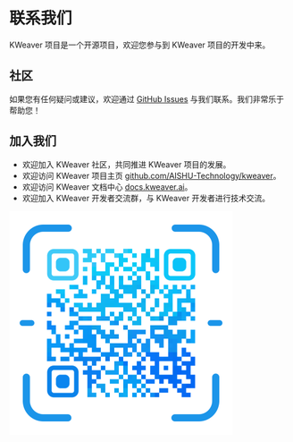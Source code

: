 # 联系我们

KWeaver 项目是一个开源项目，欢迎您参与到 KWeaver 项目的开发中来。

## 社区

如果您有任何疑问或建议，欢迎通过 [GitHub Issues](https://github.com/AISHU-Technology/kweaver/issues) 与我们联系。我们非常乐于帮助您！

## 加入我们

- 欢迎加入 KWeaver 社区，共同推进 KWeaver 项目的发展。
- 欢迎访问 KWeaver 项目主页 [github.com/AISHU-Technology/kweaver](https://github.com/AISHU-Technology/kweaver)。
- 欢迎访问 KWeaver 文档中心 [docs.kweaver.ai](https://docs.kweaver.ai)。
- 欢迎加入 KWeaver 开发者交流群，与 KWeaver 开发者进行技术交流。


![KWeaver 社区微信群二维码](../../images/wx_qr_code.png)


